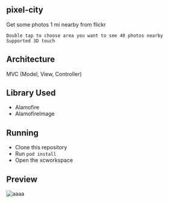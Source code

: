 ## pixel-city
Get some photos 1 mi nearby from flickr
```
Double tap to choose area you want to see 40 photos nearby
Supported 3D touch
```
## Architecture

MVC (Model, View, Controller)

## Library Used

- Alamofire
- AlamofireImage

## Running

- Clone this repository
- Run `pod install`
- Open the xcworkspace

## Preview

![aaaa](./preview/pixel-city.gif)
